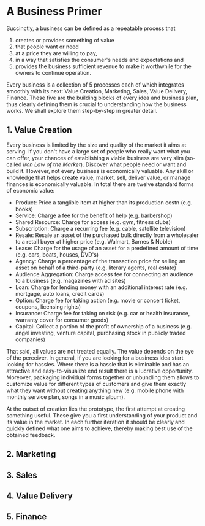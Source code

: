 # A Business Primer

Succinctly, a business can be defined as a repeatable process that
1. creates or provides something of value
2. that people want or need
3. at a price they are willing to pay, 
4. in a way that satisfies the consumer's needs and expectations and
5. provides the business sufficient revenue to make it worthwhile for the owners to continue operation.

Every business is a collection of 5 processes each of which integrates smoothly with its next: Value Creation, Marketing, Sales, Value Delivery, Finance. These five are the building blocks of every idea and business plan, thus clearly defining them is crucial to understanding how the business works. We shall explore them step-by-step in greater detail.

## 1. Value Creation
Every business is limited by the size and quality of the market it aims at serving. If you don't have a large set of people who really want what you can offer, your chances of establishing a viable business are very slim (so-called *Iron Law of the Market*). Discover what people need or want and build it. However, not every business is economically valuable. Any skill or knowledge that helps create value, market, sell, deliver value, or manage finances is economically valuable. In total there are twelve standard forms of economic value:
* Product: Price a tanglible item at higher than its production costn (e.g. books)
* Service: Charge a fee for the benefit of help (e.g. barbershop)
* Shared Resource: Charge for access (e.g. gym, fitness clubs)
* Subscription: Charge a recurring fee (e.g. cable, satellite television)
* Resale: Resale an asset of the purchased bulk directly from a wholesaler to a retail buyer at higher price (e.g. Walmart, Barnes & Noble)
* Lease: Charge for the usage of an asset for a predefined amount of time (e.g. cars, boats, houses, DVD's)
* Agency: Charge a percentage of the transaction price for selling an asset on behalf of a third-party (e.g. literary agents, real estate)
* Audience Aggregation: Charge access fee for connecting an audience to a business (e.g. magazines with ad sites)
* Loan: Charge for lending money with an additional interest rate (e.g. mortgage, auto loans, credit cards)
* Option: Charge fee for taking action (e.g. movie or concert ticket, coupons, licensing rights)
* Insurance: Charge fee for taking on risk (e.g. car or health insurance, warranty cover for consumer goods)
* Capital: Collect a portion of the profit of ownership of a business (e.g. angel investing, venture capital, purchasing stock in publicly traded companies)

That said, all values are not treated equally. The value depends on the eye of the perceiver. In general, if you are looking for a business idea start looking for hassles. Where there is a hassle that is eliminable and has an attractive and easy-to-visualize end result there is a lucrative opportunity. Moreover, packaging individual forms together or unbundling them allows to customize value for different types of customers and give them exactly what they want without creating anything new (e.g. mobile phone with monthly service plan, songs in a music album).

At the outset of creation lies the prototype, the first attempt at creating something useful. These give you a first understanding of your product and its value in the market. In each further iteration it should be clearly and quickly defined what one aims to achieve, thereby making best use of the obtained feedback.

## 2. Marketing

## 3. Sales

## 4. Value Delivery

## 5. Finance



